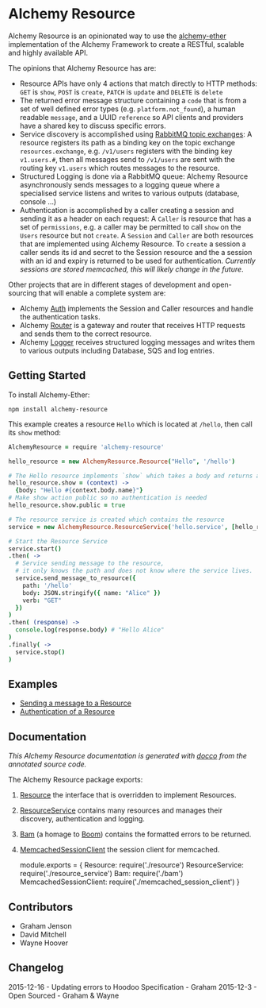 # Alchemy Resource

Alchemy Resource is an opinionated way to use the
[alchemy-ether](https://github.com/LoyaltyNZ/alchemy-ether)
implementation of the Alchemy Framework to
create a RESTful, scalable and highly available API.

The opinions that Alchemy Resource has are:

* Resource APIs have only 4 actions that match directly to HTTP methods:
  `GET` is `show`, `POST` is `create`, `PATCH` is `update` and `DELETE` is `delete`
* The returned error message structure containing a `code` that is from a set of well defined error types (e.g. `platform.not_found`), a human readable `message`, and a UUID `reference` so API clients and providers have a shared key to discuss specific errors.
* Service discovery is accomplished using [RabbitMQ topic exchanges]((https://www.rabbitmq.com/tutorials/tutorial-five-javascript.html)): A resource registers its path as a binding key on the topic exchange `resources.exchange`, e.g. `/v1/users` registers with the binding key `v1.users.#`, then all messages send to `/v1/users` are sent with the routing key `v1.users` which routes messages to the resource.
* Structured Logging is done via a RabbitMQ queue: Alchemy Resource asynchronously sends messages to a logging queue where a specialised service listens and writes to various outputs (database, console ...)
* Authentication is accomplished by a caller creating a session and sending it as a header on each request: A `Caller` is resource that has a set of `permissions`, e.g. a caller may be permitted to call `show` on the `Users` resource but not `create`. A `Session` and `Caller` are both resources that are implemented using Alchemy Resource. To `create` a session a caller sends its id and secret to the Session resource and the a session with an id and expiry is returned to be used for authentication. *Currently sessions are stored memcached, this will likely change in the future*.

Other projects that are in different stages of development and open-sourcing that will enable a complete system are:

* Alchemy [Auth](https://github.com/LoyaltyNZ/alchemy-auth) implements the Session and Caller resources and handle the authentication tasks.
* Alchemy [Router](https://github.com/LoyaltyNZ/alchemy-router) is a gateway and router that receives HTTP requests and sends them to the correct resource.
* Alchemy [Logger](https://github.com/LoyaltyNZ/alchemy-logger) receives structured logging messages and writes them to various outputs including Database, SQS and log entries.

## Getting Started

To install Alchemy-Ether:

```
npm install alchemy-resource
```

This example creates a resource `Hello` which is located at `/hello`, then call its `show` method:

```coffeescript
AlchemyResource = require 'alchemy-resource'

hello_resource = new AlchemyResource.Resource("Hello", '/hello')

# The Hello resource implements `show` which takes a body and returns a string of the name
hello_resource.show = (context) ->
  {body: "Hello #{context.body.name}"}
# Make show action public so no authentication is needed
hello_resource.show.public = true

# The resource service is created which contains the resource
service = new AlchemyResource.ResourceService('hello.service', [hello_resource])

# Start the Resource Service
service.start()
.then( ->
  # Service sending message to the resource,
  # it only knows the path and does not know where the service lives.
  service.send_message_to_resource({
    path: '/hello'
    body: JSON.stringify({ name: "Alice" })
    verb: "GET"
  })
)
.then( (response) ->
  console.log(response.body) # "Hello Alice"
)
.finally( ->
  service.stop()
)
```


## Examples

* [Sending a message to a Resource](./examples/example_1_send_message.html)
* [Authentication of a Resource](./examples/exmaple_2_authentication.html)

## Documentation

*This Alchemy Resource documentation is generated with [docco](https://jashkenas.github.io/docco/) from the annotated source code.*

The Alchemy Resource package exports:

1. [Resource](./src/resource.html) the interface that is overridden to implement Resources.
2. [ResourceService](./src/resource_service.html) contains many resources and manages their discovery, authentication and logging.
3. [Bam](./src/bam.html) (a homage to [Boom](https://www.npmjs.com/package/boom)) contains the formatted errors to be returned.
4. [MemcachedSessionClient](./src/memcached_session_client.html) the session client for memcached.

    module.exports = {
      Resource:                require('./resource')
      ResourceService:         require('./resource_service')
      Bam:                     require('./bam')
      MemcachedSessionClient:  require('./memcached_session_client')
    }

## Contributors

* Graham Jenson
* David Mitchell
* Wayne Hoover

## Changelog

2015-12-16 - Updating errors to Hoodoo Specification - Graham
2015-12-3  - Open Sourced                            - Graham & Wayne

